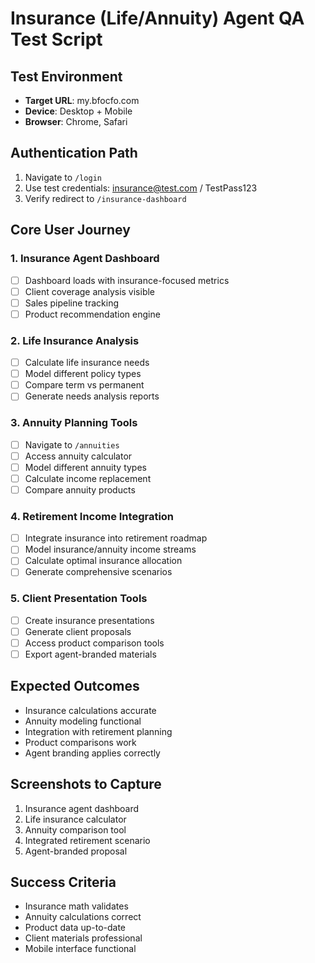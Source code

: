 # Insurance (Life/Annuity) Agent QA Test Script

## Test Environment
- **Target URL**: my.bfocfo.com
- **Device**: Desktop + Mobile
- **Browser**: Chrome, Safari

## Authentication Path
1. Navigate to `/login`
2. Use test credentials: insurance@test.com / TestPass123
3. Verify redirect to `/insurance-dashboard`

## Core User Journey

### 1. Insurance Agent Dashboard
- [ ] Dashboard loads with insurance-focused metrics
- [ ] Client coverage analysis visible
- [ ] Sales pipeline tracking
- [ ] Product recommendation engine

### 2. Life Insurance Analysis
- [ ] Calculate life insurance needs
- [ ] Model different policy types
- [ ] Compare term vs permanent
- [ ] Generate needs analysis reports

### 3. Annuity Planning Tools
- [ ] Navigate to `/annuities`
- [ ] Access annuity calculator
- [ ] Model different annuity types
- [ ] Calculate income replacement
- [ ] Compare annuity products

### 4. Retirement Income Integration
- [ ] Integrate insurance into retirement roadmap
- [ ] Model insurance/annuity income streams
- [ ] Calculate optimal insurance allocation
- [ ] Generate comprehensive scenarios

### 5. Client Presentation Tools
- [ ] Create insurance presentations
- [ ] Generate client proposals
- [ ] Access product comparison tools
- [ ] Export agent-branded materials

## Expected Outcomes
- Insurance calculations accurate
- Annuity modeling functional
- Integration with retirement planning
- Product comparisons work
- Agent branding applies correctly

## Screenshots to Capture
1. Insurance agent dashboard
2. Life insurance calculator
3. Annuity comparison tool
4. Integrated retirement scenario
5. Agent-branded proposal

## Success Criteria
- Insurance math validates
- Annuity calculations correct
- Product data up-to-date
- Client materials professional
- Mobile interface functional